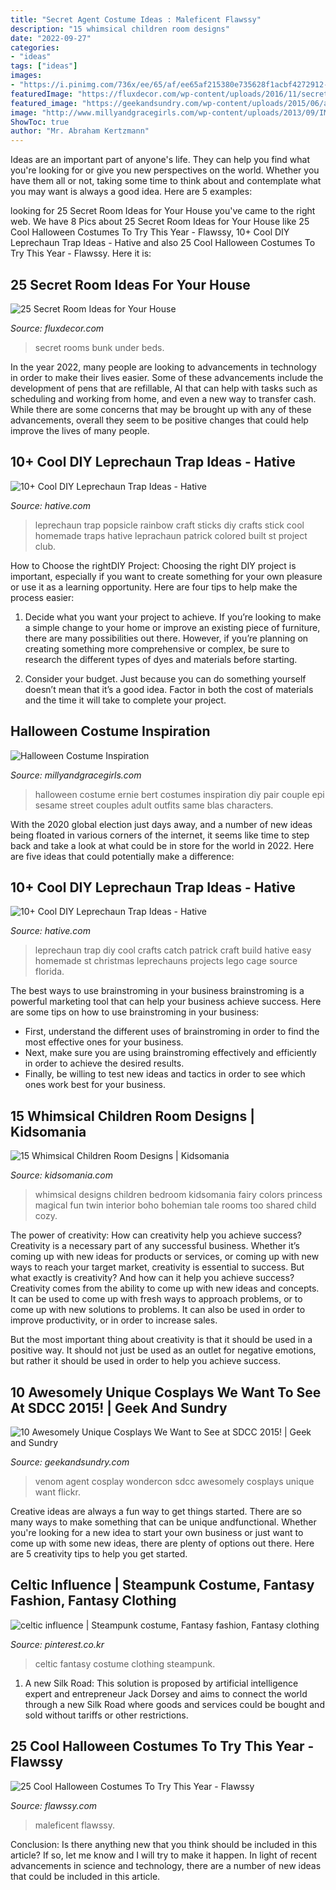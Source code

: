 ```yaml
---
title: "Secret Agent Costume Ideas : Maleficent Flawssy"
description: "15 whimsical children room designs"
date: "2022-09-27"
categories:
- "ideas"
tags: ["ideas"]
images:
- "https://i.pinimg.com/736x/ee/65/af/ee65af215380e735628f1acbf4272912--celtic-gypsy.jpg"
featuredImage: "https://fluxdecor.com/wp-content/uploads/2016/11/secret-room-ideas/24-secret-room-ideas.jpg"
featured_image: "https://geekandsundry.com/wp-content/uploads/2015/06/agent-venom-e1433845525453.jpg"
image: "http://www.millyandgracegirls.com/wp-content/uploads/2013/09/IMG_0683.jpg"
ShowToc: true
author: "Mr. Abraham Kertzmann"
---
```



Ideas are an important part of anyone's life. They can help you find what you're looking for or give you new perspectives on the world. Whether you have them all or not, taking some time to think about and contemplate what you may want is always a good idea. Here are 5 examples: 

	

		
looking for 25 Secret Room Ideas for Your House you've came to the right web. We have 8 Pics about 25 Secret Room Ideas for Your House like 25 Cool Halloween Costumes To Try This Year - Flawssy, 10+ Cool DIY Leprechaun Trap Ideas - Hative and also 25 Cool Halloween Costumes To Try This Year - Flawssy. Here it is:
		
    
## 25 Secret Room Ideas For Your House

<img loading=lazy src="https://fluxdecor.com/wp-content/uploads/2016/11/secret-room-ideas/24-secret-room-ideas.jpg" onerror="this.onerror=null;this.src='https://tse2.mm.bing.net/th?id=OIP.iixoOueVcQoC5sJJcn0p8wHaL1&amp;pid=15.1';" alt="25 Secret Room Ideas for Your House">

_Source: fluxdecor.com_

>secret rooms bunk under beds. 

	

In the year 2022, many people are looking to advancements in technology in order to make their lives easier. Some of these advancements include the development of pens that are refillable, AI that can help with tasks such as scheduling and working from home, and even a new way to transfer cash. While there are some concerns that may be brought up with any of these advancements, overall they seem to be positive changes that could help improve the lives of many people.

    
## 10+ Cool DIY Leprechaun Trap Ideas - Hative

<img loading=lazy src="https://hative.com/wp-content/uploads/2014/06/leprechaun-trap-ideas/6-leprechaun-trap-ideas.jpg" onerror="this.onerror=null;this.src='https://tse1.mm.bing.net/th?id=OIP.6LKFXCNAerh8BNdo_iqdmQHaKH&amp;pid=15.1';" alt="10+ Cool DIY Leprechaun Trap Ideas - Hative">

_Source: hative.com_

>leprechaun trap popsicle rainbow craft sticks diy crafts stick cool homemade traps hative leprachaun patrick colored built st project club. 

	

How to Choose the rightDIY Project:
Choosing the right DIY project is important, especially if you want to create something for your own pleasure or use it as a learning opportunity. Here are four tips to help make the process easier:
1. Decide what you want your project to achieve. If you’re looking to make a simple change to your home or improve an existing piece of furniture, there are many possibilities out there. However, if you’re planning on creating something more comprehensive or complex, be sure to research the different types of dyes and materials before starting.

2. Consider your budget. Just because you can do something yourself doesn’t mean that it’s a good idea. Factor in both the cost of materials and the time it will take to complete your project.

    
## Halloween Costume Inspiration

<img loading=lazy src="http://www.millyandgracegirls.com/wp-content/uploads/2013/09/IMG_0683.jpg" onerror="this.onerror=null;this.src='https://tse1.mm.bing.net/th?id=OIP.TIbqmKTqDpo3yZ-WvKGJlAHaJ4&amp;pid=15.1';" alt="Halloween Costume Inspiration">

_Source: millyandgracegirls.com_

>halloween costume ernie bert costumes inspiration diy pair couple epi sesame street couples adult outfits same blas characters. 

	

With the 2020 global election just days away, and a number of new ideas being floated in various corners of the internet, it seems like time to step back and take a look at what could be in store for the world in 2022. Here are five ideas that could potentially make a difference: 

    
## 10+ Cool DIY Leprechaun Trap Ideas - Hative

<img loading=lazy src="https://hative.com/wp-content/uploads/2014/06/leprechaun-trap-ideas/11-leprechaun-trap-ideas.jpg" onerror="this.onerror=null;this.src='https://tse4.mm.bing.net/th?id=OIP.3JO5kcPcS9iL2H4T1Aj_ngHaJ4&amp;pid=15.1';" alt="10+ Cool DIY Leprechaun Trap Ideas - Hative">

_Source: hative.com_

>leprechaun trap diy cool crafts catch patrick craft build hative easy homemade st christmas leprechauns projects lego cage source florida. 

	

The best ways to use brainstroming in your business
brainstroming is a powerful marketing tool that can help your business achieve success. Here are some tips on how to use brainstroming in your business: 
- First, understand the different uses of brainstroming in order to find the most effective ones for your business. 
- Next, make sure you are using brainstroming effectively and efficiently in order to achieve the desired results. 
- Finally, be willing to test new ideas and tactics in order to see which ones work best for your business.

    
## 15 Whimsical Children Room Designs | Kidsomania

<img loading=lazy src="http://www.kidsomania.com/photos/Whimsical-Children-Room-Designs-14.jpg" onerror="this.onerror=null;this.src='https://tse4.mm.bing.net/th?id=OIP.ZoehBtdvQW5Wt2E_NcO-1gHaKl&amp;pid=15.1';" alt="15 Whimsical Children Room Designs | Kidsomania">

_Source: kidsomania.com_

>whimsical designs children bedroom kidsomania fairy colors princess magical fun twin interior boho bohemian tale rooms too shared child cozy. 

	

The power of creativity: How can creativity help you achieve success?
Creativity is a necessary part of any successful business. Whether it’s coming up with new ideas for products or services, or coming up with new ways to reach your target market, creativity is essential to success. But what exactly is creativity? And how can it help you achieve success?
Creativity comes from the ability to come up with new ideas and concepts. It can be used to come up with fresh ways to approach problems, or to come up with new solutions to problems. It can also be used in order to improve productivity, or in order to increase sales.

But the most important thing about creativity is that it should be used in a positive way. It should not just be used as an outlet for negative emotions, but rather it should be used in order to help you achieve success.

    
## 10 Awesomely Unique Cosplays We Want To See At SDCC 2015! | Geek And Sundry

<img loading=lazy src="https://geekandsundry.com/wp-content/uploads/2015/06/agent-venom-e1433845525453.jpg" onerror="this.onerror=null;this.src='https://tse2.mm.bing.net/th?id=OIP.1kfaLjdYTX4RUtMsyZCkxgHaJ3&amp;pid=15.1';" alt="10 Awesomely Unique Cosplays We Want to See at SDCC 2015! | Geek and Sundry">

_Source: geekandsundry.com_

>venom agent cosplay wondercon sdcc awesomely cosplays unique want flickr. 

	

Creative ideas are always a fun way to get things started. There are so many ways to make something that can be unique andfunctional. Whether you're looking for a new idea to start your own business or just want to come up with some new ideas, there are plenty of options out there. Here are 5 creativity tips to help you get started.

    
## Celtic Influence | Steampunk Costume, Fantasy Fashion, Fantasy Clothing

<img loading=lazy src="https://i.pinimg.com/736x/ee/65/af/ee65af215380e735628f1acbf4272912--celtic-gypsy.jpg" onerror="this.onerror=null;this.src='https://tse3.mm.bing.net/th?id=OIP.f_k4vw1AEhIcNrWNSO41vAHaNB&amp;pid=15.1';" alt="celtic influence | Steampunk costume, Fantasy fashion, Fantasy clothing">

_Source: pinterest.co.kr_

>celtic fantasy costume clothing steampunk. 

	

1. A new Silk Road: This solution is proposed by artificial intelligence expert and entrepreneur Jack Dorsey and aims to connect the world through a new Silk Road where goods and services could be bought and sold without tariffs or other restrictions.

    
## 25 Cool Halloween Costumes To Try This Year - Flawssy

<img loading=lazy src="https://www.flawssy.com/wp-content/uploads/2016/05/young-maleficent-costume.jpg" onerror="this.onerror=null;this.src='https://tse3.mm.bing.net/th?id=OIP.iHuP_34gY9fk9cN7GAxnmgHaLH&amp;pid=15.1';" alt="25 Cool Halloween Costumes To Try This Year - Flawssy">

_Source: flawssy.com_

>maleficent flawssy. 

	

Conclusion: Is there anything new that you think should be included in this article? If so, let me know and I will try to make it happen.
In light of recent advancements in science and technology, there are a number of new ideas that could be included in this article.

